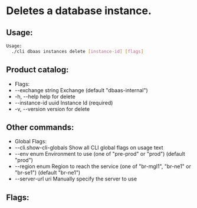 # Deletes a database instance.

## Usage:
```bash
Usage:
  ./cli dbaas instances delete [instance-id] [flags]
```

## Product catalog:
- Flags:
- --exchange string    Exchange (default "dbaas-internal")
- -h, --help               help for delete
- --instance-id uuid   Instance Id (required)
- -v, --version            version for delete

## Other commands:
- Global Flags:
- --cli.show-cli-globals   Show all CLI global flags on usage text
- --env enum               Environment to use (one of "pre-prod" or "prod") (default "prod")
- --region enum            Region to reach the service (one of "br-mgl1", "br-ne1" or "br-se1") (default "br-ne1")
- --server-url uri         Manually specify the server to use

## Flags:
```bash

```

